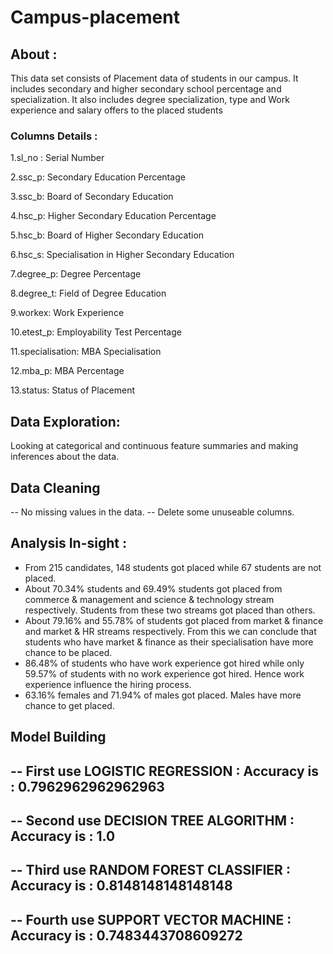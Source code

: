 # Campus-placement

## About :
This data set consists of Placement data of students in our campus. It includes secondary and higher secondary school percentage and specialization. It also includes degree specialization, type and Work experience and salary offers to the placed students

### Columns Details :

1.sl_no : Serial Number

2.ssc_p: Secondary Education Percentage

3.ssc_b: Board of Secondary Education

4.hsc_p: Higher Secondary Education Percentage

5.hsc_b: Board of Higher Secondary Education

6.hsc_s: Specialisation in Higher Secondary Education

7.degree_p: Degree Percentage

8.degree_t: Field of Degree Education

9.workex: Work Experience

10.etest_p: Employability Test Percentage

11.specialisation: MBA Specialisation

12.mba_p: MBA Percentage

13.status: Status of Placement


##  Data Exploration:
Looking at categorical and continuous feature summaries and making inferences about the data.
## Data Cleaning
-- No missing values in the data.
-- Delete some unuseable columns.
## Analysis In-sight :
- From 215 candidates, 148 students got placed while 67 students are not placed.
- About 70.34% students and 69.49% students got placed from commerce & management and science & technology stream respectively. Students from these two streams got placed than others.
- About 79.16% and 55.78% of students got placed from market & finance and market & HR streams respectively. From this we can conclude that students who have market & finance as their specialisation have more chance to be placed.
- 86.48% of students who have work experience got hired while only 59.57% of students with no work experience got hired. Hence work experience influence the hiring process.
- 63.16% females and 71.94% of males got placed. Males have more chance to get placed.

## Model Building
-- First use LOGISTIC REGRESSION  : Accuracy is : 0.7962962962962963
-- 
-- Second use DECISION TREE ALGORITHM : Accuracy is : 1.0
-- 
-- Third  use RANDOM FOREST CLASSIFIER : Accuracy is : 0.8148148148148148
--
-- Fourth use SUPPORT VECTOR MACHINE : Accuracy is : 0.7483443708609272
--












